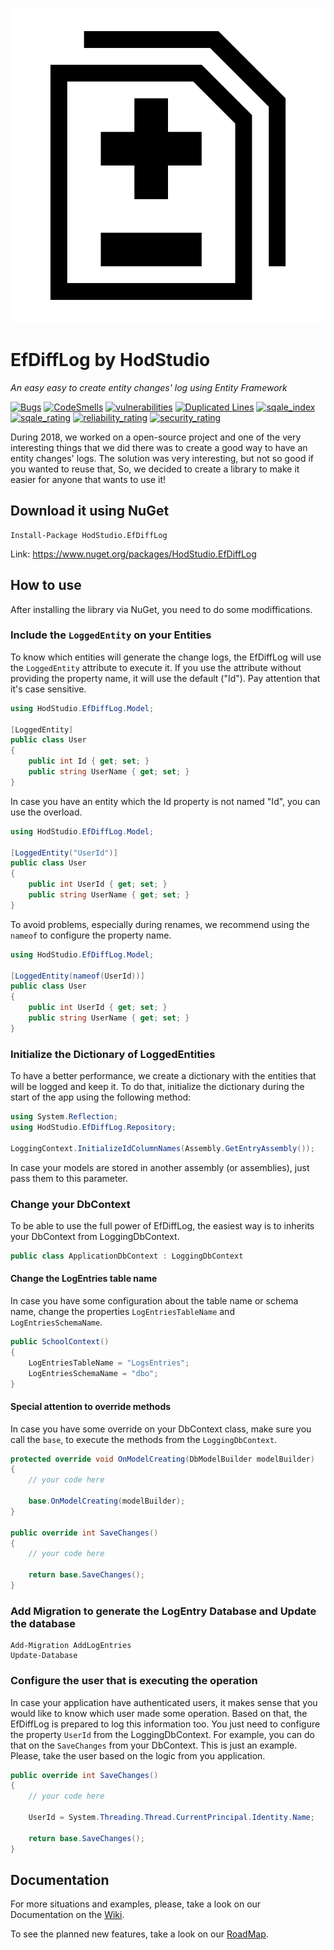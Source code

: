 ![EfDiffLog logo](https://github.com/HodStudio/EfDiffLog/blob/master/EfDiffLogIcon.png)

# EfDiffLog by HodStudio

_An easy easy to create entity changes' log using Entity Framework_

[![Bugs](https://sonarcloud.io/api/project_badges/measure?project=HodStudio.EfDiffLog&metric=bugs)](https://sonarqube.com/dashboard?id=HodStudio.EfDiffLog) [![CodeSmells](https://sonarcloud.io/api/project_badges/measure?project=HodStudio.EfDiffLog&metric=code_smells)](https://sonarqube.com/dashboard?id=HodStudio.EfDiffLog) [![vulnerabilities](https://sonarcloud.io/api/project_badges/measure?project=HodStudio.EfDiffLog&metric=vulnerabilities)](https://sonarqube.com/dashboard?id=HodStudio.EfDiffLog) [![Duplicated Lines](https://sonarcloud.io/api/project_badges/measure?project=HodStudio.EfDiffLog&metric=duplicated_lines_density)](https://sonarqube.com/dashboard?id=HodStudio.EfDiffLog) [![sqale_index](https://sonarcloud.io/api/project_badges/measure?project=HodStudio.EfDiffLog&metric=sqale_index)](https://sonarqube.com/dashboard?id=HodStudio.EfDiffLog) [![sqale_rating](https://sonarcloud.io/api/project_badges/measure?project=HodStudio.EfDiffLog&metric=sqale_rating)](https://sonarqube.com/dashboard?id=HodStudio.EfDiffLog) [![reliability_rating](https://sonarcloud.io/api/project_badges/measure?project=HodStudio.EfDiffLog&metric=reliability_rating)](https://sonarqube.com/dashboard?id=HodStudio.EfDiffLog) [![security_rating](https://sonarcloud.io/api/project_badges/measure?project=HodStudio.EfDiffLog&metric=security_rating)](https://sonarqube.com/dashboard?id=HodStudio.EfDiffLog) 

During 2018, we worked on a open-source project and one of the very interesting things that we did there was to create a good way to have an entity changes' logs. The solution was very interesting, but not so good if you wanted to reuse that, So, we decided to create a library to make it easier for anyone that wants to use it!

## Download it using NuGet
```
Install-Package HodStudio.EfDiffLog
```
Link: https://www.nuget.org/packages/HodStudio.EfDiffLog

## How to use
After installing the library via NuGet, you need to do some modiffications.

### Include the `LoggedEntity` on your Entities
To know which entities will generate the change logs, the EfDiffLog will use the `LoggedEntity` attribute to execute it.
If you use the attribute without providing the property name, it will use the default ("Id"). Pay attention that it's case sensitive.
```cs
using HodStudio.EfDiffLog.Model;

[LoggedEntity]
public class User
{
	public int Id { get; set; }
	public string UserName { get; set; }
}
```

In case you have an entity which the Id property is not named "Id", you can use the overload.
```cs
using HodStudio.EfDiffLog.Model;

[LoggedEntity("UserId")]
public class User
{
	public int UserId { get; set; }
	public string UserName { get; set; }
}
```

To avoid problems, especially during renames, we recommend using the `nameof` to configure the property name.
```cs
using HodStudio.EfDiffLog.Model;

[LoggedEntity(nameof(UserId))]
public class User
{
	public int UserId { get; set; }
	public string UserName { get; set; }
}
```

### Initialize the Dictionary of LoggedEntities
To have a better performance, we create a dictionary with the entities that will be logged and keep it. To do that, initialize the dictionary during the start of the app using the following method:
```cs
using System.Reflection;
using HodStudio.EfDiffLog.Repository;

LoggingContext.InitializeIdColumnNames(Assembly.GetEntryAssembly());
```

In case your models are stored in another assembly (or assemblies), just pass them to this parameter.

### Change your DbContext
To be able to use the full power of EfDiffLog, the easiest way is to inherits your DbContext from LoggingDbContext.
```cs
public class ApplicationDbContext : LoggingDbContext
```

#### Change the LogEntries table name
In case you have some configuration about the table name or schema name, change the properties `LogEntriesTableName` and `LogEntriesSchemaName`.
```cs
public SchoolContext()
{
    LogEntriesTableName = "LogsEntries";
    LogEntriesSchemaName = "dbo";
}
```

#### Special attention to override methods
In case you have some override on your DbContext class, make sure you call the `base`, to execute the methods from the `LoggingDbContext`.
```cs
protected override void OnModelCreating(DbModelBuilder modelBuilder)
{
	// your code here

    base.OnModelCreating(modelBuilder);
}

public override int SaveChanges()
{
    // your code here

    return base.SaveChanges();
}
```

### Add Migration to generate the LogEntry Database and Update the database
```
Add-Migration AddLogEntries
Update-Database
```

### Configure the user that is executing the operation
In case your application have authenticated users, it makes sense that you would like to know which user made some operation. Based on that, the EfDiffLog is prepared to log this information too. You just need to configure the property `UserId` from the LoggingDbContext. For example, you can do that on the `SaveChanges` from your DbContext. This is just an example. Please, take the user based on the logic from you application.
```cs
public override int SaveChanges()
{
    // your code here

    UserId = System.Threading.Thread.CurrentPrincipal.Identity.Name;

    return base.SaveChanges();
}
```

## Documentation
For more situations and examples, please, take a look on our Documentation on the [Wiki](https://github.com/HodStudio/EfDiffLog/wiki).

To see the planned new features, take a look on our [RoadMap](https://github.com/HodStudio/EfDiffLog/wiki#road-map-in-eternal-construction).